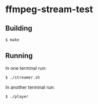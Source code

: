 # ffmpeg-stream-test

## Building
```bash
$ make
```

## Running
In one terminal run:
```bash
$ ./streamer.sh
```

In another terminal run:
```bash
$ ./player
```
